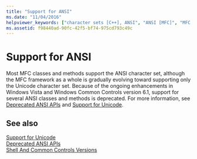 ```yaml
---
title: "Support for ANSI"
ms.date: "11/04/2016"
helpviewer_keywords: ["character sets [C++], ANSI", "ANSI [MFC]", "MFC [C++], ANSI support"]
ms.assetid: f98440ad-90fc-42f5-bf74-975cd793c49c
---
```

# Support for ANSI

Most MFC classes and methods support the ANSI character set, although the MFC framework as a whole is gradually evolving toward supporting only the Unicode character set. Because of the ongoing enhancements in Windows Vista and Windows Common Controls version 6.1, support for several ANSI classes and methods is deprecated.  For more information, see [Deprecated ANSI APIs](../mfc/deprecated-ansi-apis.md) and [Support for Unicode](../text/support-for-unicode.md).

## See also

[Support for Unicode](../text/support-for-unicode.md)<br/>
[Deprecated ANSI APIs](../mfc/deprecated-ansi-apis.md)<br/>
[Shell And Common Controls Versions](/previous-versions/windows/desktop/legacy/bb776779\(v=vs.85\))
